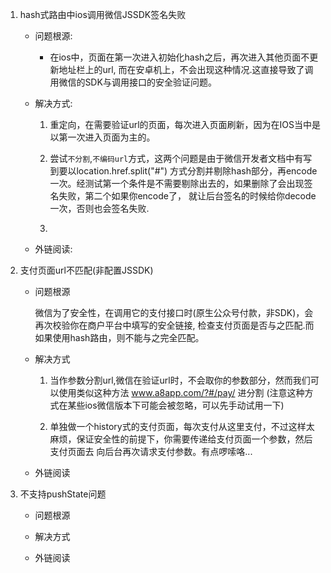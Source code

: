 1. hash式路由中ios调用微信JSSDK签名失败

    + 问题根源:

        + 在ios中，页面在第一次进入初始化hash之后，再次进入其他页面不更新地址栏上的url,
    而在安卓机上，不会出现这种情况.这直接导致了调用微信的SDK与调用接口的安全验证问题。

    + 解决方式:

      1. 重定向，在需要验证url的页面，每次进入页面刷新，因为在IOS当中是以第一次进入页面为主的。

      2. 尝试`不分割`,`不编码url`方式，这两个问题是由于微信开发者文档中有写到要以location.href.split("#")
         方式分割并剔除hash部分，再encode一次。经测试第一个条件是不需要剔除出去的，如果删除了会出现签名失败，第二个如果你encode了，
         就让后台签名的时候给你decode一次，否则也会签名失败.

      3.

    + 外链阅读:


2. 支付页面url不匹配(非配置JSSDK)

   + 问题根源

       微信为了安全性，在调用它的支付接口时(原生公众号付款，非SDK)，会再次校验你在商户平台中填写的安全链接,
       检查支付页面是否与之匹配.而如果使用hash路由，则不能与之完全匹配。

   + 解决方式

     1. 当作参数分割url,微信在验证url时，不会取你的参数部分，然而我们可以使用类似这种方法 www.a8app.com/?#/pay/ 进分割
     (注意这种方式在某些ios微信版本下可能会被忽略，可以先手动试用一下)

     2. 单独做一个history式的支付页面，每次支付从这里支付，不过这样太麻烦，保证安全性的前提下，你需要传递给支付页面一个参数，然后支付页面去
        向后台再次请求支付参数。有点啰嗦咯...

   + 外链阅读

3. 不支持pushState问题

   + 问题根源

   + 解决方式

   + 外链阅读

